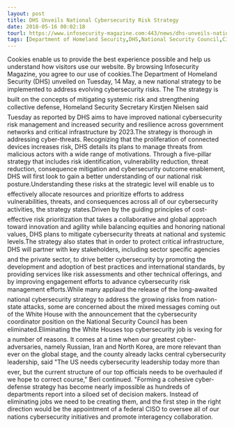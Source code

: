```yaml
---
layout: post
title: DHS Unveils National Cybersecurity Risk Strategy
date: 2018-05-16 00:02:18
tourl: https://www.infosecurity-magazine.com:443/news/dhs-unveils-national-cyber/
tags: [Department of Homeland Security,DHS,National Security Council,CISO]
---
```

Cookies enable us to provide the best experience possible and help us understand how visitors use our website. By browsing Infosecurity Magazine, you agree to our use of cookies.The Department of Homeland Security (DHS) unveiled on Tuesday, 14 May, a new national strategy to be implemented to address evolving cybersecurity risks. The The strategy is built on the concepts of mitigating systemic risk and strengthening collective defense, Homeland Security Secretary Kirstjen Nielsen said Tuesday as reported by DHS aims to have improved national cybersecurity risk management and increased security and resilience across government networks and critical infrastructure by 2023.The strategy is thorough in addressing cyber-threats. Recognizing that the proliferation of connected devices increases risk, DHS details its plans to manage threats from malicious actors with a wide range of motivations. Through a five-pillar strategy that includes risk identification, vulnerability reduction, threat reduction, consequence mitigation and cybersecurity outcome enablement, DHS will first look to gain a better understanding of our national risk posture.Understanding these risks at the strategic level will enable us to effectively allocate resources and prioritize efforts to address vulnerabilities, threats, and consequences across all of our cybersecurity activities, the strategy states.Driven by the guiding principles of cost-effective risk prioritization that takes a collaborative and global approach toward innovation and agility while balancing equities and honoring national values, DHS plans to mitigate cybersecurity threats at national and systemic levels.The strategy also states that in order to protect critical infrastructure, DHS will partner with key stakeholders, including sector specific agencies and the private sector, to drive better cybersecurity by promoting the development and adoption of best practices and international standards, by providing services like risk assessments and other technical offerings, and by improving engagement efforts to advance cybersecurity risk management efforts.While many applaud the release of the long-awaited national cybersecurity strategy to address the growing risks from nation-state attacks, some are concerned about the mixed messages coming out of the White House with the announcement that the cybersecurity coordinator position on the National Security Council has been eliminated.Eliminating the White Houses top cybersecurity job is vexing for a number of reasons. It comes at a time when our greatest cyber-adversaries, namely Russian, Iran and North Korea, are more relevant than ever on the global stage, and the county already lacks central cybersecurity leadership, said "The US needs cybersecurity leadership today more than ever, but the current structure of our top officials needs to be overhauled if we hope to correct course," Beri continued. "Forming a cohesive cyber-defense strategy has become nearly impossible as hundreds of departments report into a siloed set of decision makers. Instead of eliminating jobs we need to be creating them, and the first step in the right direction would be the appointment of a federal CISO to oversee all of our nations cybersecurity initiatives and promote interagency collaboration.